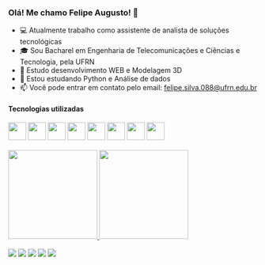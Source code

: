 ### Olá! Me chamo Felipe Augusto! 👋

- :computer: Atualmente trabalho como assistente de analista de soluções tecnológicas
- :mortar_board: Sou Bacharel em Engenharia de Telecomunicações e Ciências e Tecnologia, pela UFRN
- :satellite: Estudo desenvolvimento WEB e Modelagem 3D
- 🌱 Estou estudando Python e Análise de dados
- 📫 Você pode entrar em contato pelo email: felipe.silva.088@ufrn.edu.br

#### Tecnologias utilizadas

<div>
  <img src="https://cdn.jsdelivr.net/gh/devicons/devicon/icons/python/python-original.svg" width="36" />
  <img src="https://cdn.jsdelivr.net/gh/devicons/devicon/icons/html5/html5-original.svg" width="36" />
  <img src="https://cdn.jsdelivr.net/gh/devicons/devicon/icons/vscode/vscode-original.svg" width="36" />
  <img src="https://cdn.jsdelivr.net/gh/devicons/devicon/icons/mysql/mysql-original.svg" width="36" />
  <img src="https://cdn.jsdelivr.net/gh/devicons/devicon/icons/numpy/numpy-original.svg" width="36" />
  <img src="https://cdn.jsdelivr.net/gh/devicons/devicon/icons/javascript/javascript-original.svg" width="36" />
  <img src="https://cdn.jsdelivr.net/gh/devicons/devicon/icons/github/github-original.svg" width="36" />     
  <img src="https://cdn.jsdelivr.net/gh/devicons/devicon/icons/sqlite/sqlite-original.svg" width="36" />
</div>

<br>

<div>
  <a href="https://github.com/felipter"><img height="180em" src="https://github-readme-stats.vercel.app/api?username=felipter&show_icons=true&theme=tokyonight&include_all_commits=true&count_private=true"/>
  <img height="180em" src="https://github-readme-stats.vercel.app/api/top-langs/?username=felipter&layout=compact&langs_count=7&theme=tokyonight"/>
</div>

<br>

<div>
  <a href = "mailto:felipe1197@hotmail.com"><img src="https://img.shields.io/badge/Microsoft_Outlook-0078D4?style=for-the-badge&logo=microsoft-outlook&logoColor=white" target="_blank"></a>
  <a href = "mailto:felipe.silva.088@ufrn.edu.br"><img src="https://img.shields.io/badge/Gmail-D14836?style=for-the-badge&logo=gmail&logoColor=white" target="_blank"></a>
  <a href="https://www.linkedin.com/in/facms/" target="_blank"><img src="https://img.shields.io/badge/-LinkedIn-%230077B5?style=for-the-badge&logo=linkedin&logoColor=white" target="_blank"></a>   
  <a href="https://www.instagram.com/felipter/" target="_blank"><img src="https://img.shields.io/badge/-Instagram-%23E4405F?style=for-the-badge&logo=instagram&logoColor=white" target="_blank"></a>
  <a href="https://github.com/1felipter/" target="_blank"><img src="https://img.shields.io/badge/GitHub-100000?style=for-the-badge&logo=github&logoColor=white" target="_blank"></a>

</div>
  
